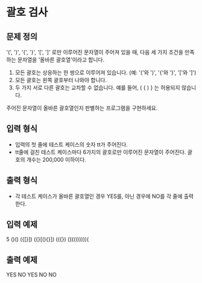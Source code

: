 # 괄호 검사

## 문제 정의

'(', ')', '{', '}', '[', ']' 로만 이루어진 문자열이 주어져 있을 때, 다음 세 가지 조건을 만족하는 문자열을 '올바른 괄호열'이라고 합니다.

1. 모든 괄호는 상응하는 한 쌍으로 이루어져 있습니다. (예: '('와 ')', '{'와 '}', '['와 ']')
2. 모든 괄호는 왼쪽 괄호부터 나와야 합니다.
3. 두 가지 서로 다른 괄호는 교차할 수 없습니다. 예를 들어, ( { ) } 는 허용되지 않습니다.

주어진 문자열이 올바른 괄호열인지 판별하는 프로그램을 구현하세요.

## 입력 형식

- 입력의 첫 줄에 테스트 케이스의 숫자 tt가 주어진다.
- tt줄에 걸친 테스트 케이스마다 6가지의 괄호로만 이루어진 문자열이 주어진다. 괄호의 개수는 200,000 이하이다.

## 출력 형식

- 각 테스트 케이스가 올바른 괄호열인 경우 YES를, 아닌 경우에 NO를 각 줄에 출력한다.

## 입력 예제

5
()()
({[}])
({}[(){}])
(({})
()))))))))(

## 출력 예제

YES
NO
YES
NO
NO